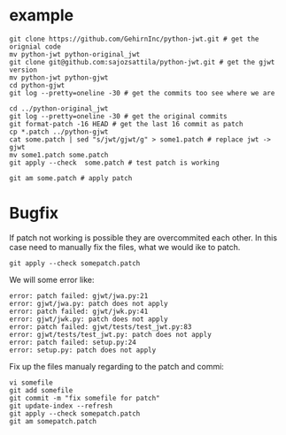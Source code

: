 # example
``` 
git clone https://github.com/GehirnInc/python-jwt.git # get the orignial code
mv python-jwt python-original_jwt
git clone git@github.com:sajozsattila/python-jwt.git # get the gjwt version
mv python-jwt python-gjwt
cd python-gjwt
git log --pretty=oneline -30 # get the commits too see where we are

cd ../python-original_jwt
git log --pretty=oneline -30 # get the original commits
git format-patch -16 HEAD # get the last 16 commit as patch
cp *.patch ../python-gjwt
cat some.patch | sed "s/jwt/gjwt/g" > some1.patch # replace jwt -> gjwt
mv some1.patch some.patch 
git apply --check  some.patch # test patch is working

git am some.patch # apply patch
```

# Bugfix
If patch not working is possible they are overcommited each other. In this case need to manually fix the files, what we would ike to patch.
```
git apply --check somepatch.patch
```

We will some error like:
```
error: patch failed: gjwt/jwa.py:21
error: gjwt/jwa.py: patch does not apply
error: patch failed: gjwt/jwk.py:41
error: gjwt/jwk.py: patch does not apply
error: patch failed: gjwt/tests/test_jwt.py:83
error: gjwt/tests/test_jwt.py: patch does not apply
error: patch failed: setup.py:24
error: setup.py: patch does not apply
```

Fix up the files manualy regarding to the patch and commi:

```
vi somefile
git add somefile
git commit -m "fix somefile for patch"
git update-index --refresh
git apply --check somepatch.patch
git am somepatch.patch

```
